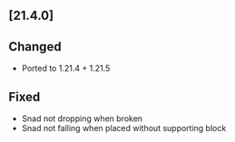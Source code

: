 ## [21.4.0]

## Changed

- Ported to 1.21.4 + 1.21.5

## Fixed

- Snad not dropping when broken
- Snad not falling when placed without supporting block
